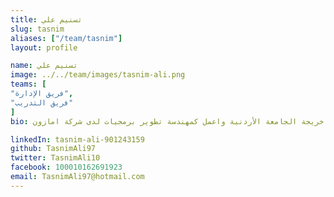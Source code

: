 ```yaml
---
title: تسنيم علي
slug: tasnim
aliases: ["/team/tasnim"]
layout: profile

name: تسنيم علي
image: ../../team/images/tasnim-ali.png
teams: [
"فريق الإدارة",
"فريق التدريب"
]
bio: المؤسسة والمديرة التنفيذية لشاي للذكاء الاصطناعي، مهندسة حاسوب خريجة الجامعة الأردنية واعمل كمهندسة تطوير برمجيات لدى شركة امازون

linkedIn: tasnim-ali-901243159
github: TasnimAli97
twitter: TasnimAli10
facebook: 100010162691923
email: TasnimAli97@hotmail.com
---
```


